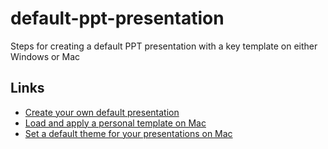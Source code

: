 # default-ppt-presentation
Steps for creating a default PPT presentation with a key template on either Windows or Mac

## Links
* [Create your own default presentation](http://www.pptfaq.com/FAQ01010_Create_your_own_default_presentation.htm)
* [Load and apply a personal template on Mac](https://support.office.com/en-us/article/Load-and-apply-a-personal-template-71262c90-1447-4109-90f3-eb84f9d06c98)
* [Set a default theme for your presentations on Mac](https://support.office.com/en-us/article/Set-a-default-theme-for-your-presentations-c7cac1f3-1e77-43b3-97d6-914233cb98b8)
